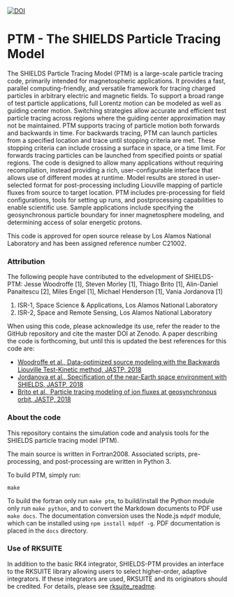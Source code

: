 [![DOI](https://zenodo.org/badge/DOI/10.5281/zenodo.4891973.svg)](https://doi.org/10.5281/zenodo.4891973)

# PTM - The SHIELDS Particle Tracing Model
The SHIELDS Particle Tracing Model (PTM) is a large-scale particle tracing code, primarily intended for magnetospheric
applications. It provides a fast, parallel computing-friendly, and versatile framework for tracing charged particles in arbitrary
electric and magnetic fields. To support a broad range of test particle applications, full Lorentz motion can be modeled as
well as guiding center motion. Switching strategies allow accurate and efficient test particle tracing across regions where
the guiding center approximation may not be maintained. PTM supports tracing of particle motion both forwards and
backwards in time. For backwards tracing, PTM can launch particles from a specified location and trace until stopping
criteria are met. These stopping criteria can include crossing a surface in space, or a time limit. For forwards tracing
particles can be launched from specified points or spatial regions. The code is designed to allow many applications without
requiring recompilation, instead providing a rich, user-configurable interface that allows use of different modes at runtime.
Model results are stored in user-selected format for post-processing including Liouville mapping of particle fluxes from
source to target location. PTM includes pre-processing for field configurations, tools for setting up runs, and postprocessing
capabilities to enable scientific use. Sample applications include specifying the geosynchronous particle
boundary for inner magnetosphere modeling, and determining access of solar energetic protons.

This code is approved for open source release by Los Alamos National Laboratory and has been assigned reference number C21002.

### Attribution
The following people have contributed to the edvelopment of SHIELDS-PTM:
Jesse Woodroffe [1], Steven Morley [1], Thiago Brito [1], Alin-Daniel Panaitescu [2], Miles Engel [1], Michael Henderson [1], Vania Jordanova [1]

1. ISR-1, Space Science & Applications, Los Alamos National Laboratory
2. ISR-2, Space and Remote Sensing, Los Alamos National Laboratory

When using this code, please acknowledge its use, refer the reader to the GitHub repository and cite the master DOI at Zenodo.
A paper describing the code is forthcoming, but until this is updated the best references for this code are:
- [Woodroffe et al., Data-optimized source modeling with the Backwards Liouville Test-Kinetic method, JASTP, 2018](https://doi.org/10.1016/j.jastp.2017.09.010)
- [Jordanova et al., Specification of the near-Earth space environment with SHIELDS, JASTP, 2018](https://doi.org/10.1016/j.jastp.2017.11.006)
- [Brito et al., Particle tracing modeling of ion fluxes at geosynchronous orbit, JASTP, 2018](https://doi.org/10.1016/j.jastp.2017.10.008)

### About the code
This repository contains the simulation code and analysis tools for the SHIELDS particle tracing model (PTM).

The main source is written in Fortran2008. Associated scripts, pre-processing, and post-processing are written in Python 3.

To build PTM, simply run:
```
make
```

To build the fortran only run `make ptm`, to build/install the Python module only run `make python`, and to convert the Markdown documents to PDF use `make docs`.
The documentation conversion uses the Node.js `mdpdf` module, which can be installed using `npm install mdpdf -g`. PDF documentation is placed in the `docs` directory.

### Use of RKSUITE
In addition to the basic RK4 integrator, SHIELDS-PTM provides an interface to the RKSUITE library allowing users to select higher-order, adaptive integrators.
If these integrators are used, RKSUITE and its originators should be credited. For details, please see [rksuite_readme](src/rksuite_readme).
